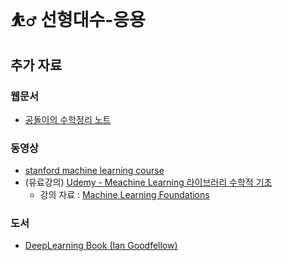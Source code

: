 
# ⛹️‍♂️ 선형대수-응용

## 추가 자료

### 웹문서
* [공돌이의 수학정리 노트](https://angeloyeo.github.io/)

### 동영상
* [stanford machine learning course](https://cs229.stanford.edu/index.html-backup-fall23)
* (유료강의) [Udemy - Meachine Learning 라이브러리 수학적 기초](https://www.udemy.com/course/best-ml-math/?amp=&gad_source=1&gclid=CjwKCAjw5ImwBhBtEiwAFHDZx0DqZlC0y3Nz3ANIjE5lbJ-bqsdge84nR82CrcJiy1VGT3ue226UfRoCX6sQAvD_BwE&couponCode=GENAISALE24)
  * 강의 자료 : [Machine Learning Foundations](https://github.com/jonkrohn/ML-foundations)

### 도서
* [DeepLearning Book (Ian Goodfellow)](https://www.deeplearningbook.org/)

